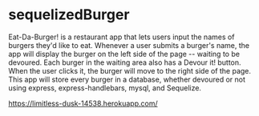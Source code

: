 # sequelizedBurger

Eat-Da-Burger! is a restaurant app that lets users input the names of burgers they'd like to eat.  Whenever a user submits a burger's name, the app will display the burger on the left side of the page -- waiting to be devoured.  Each burger in the waiting area also has a Devour it! button. When the user clicks it, the burger will move to the right side of the page.  This app will store every burger in a database, whether devoured or not using express, express-handlebars, mysql, and Sequelize.

https://limitless-dusk-14538.herokuapp.com/
